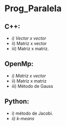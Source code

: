 # Prog_Paralela
## C++: 
* _i) Vector x vector_
* ii) Matriz x vector 
* iii) Matriz x matriz. 
## OpenMp: 
* _i) Matriz x vector_ 
* ii) Matriz x matriz 
* iii) Método de Gauss  
## Python: 
* i) método de Jacobi. 
* _ii) k-means_
